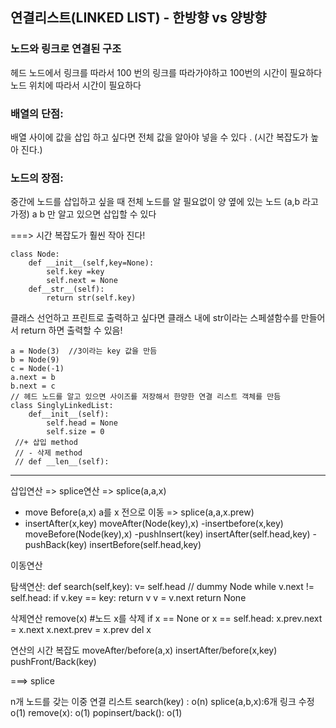 ## 연결리스트(LINKED LIST) - 한방향 vs 양방향 
### 노드와 링크로 연결된 구조 
헤드 노드에서 링크를 따라서 100 번의 링크를 따라가야하고 100번의 시간이 필요하다 
노드 위치에 따라서 시간이 필요하다 
### 배열의 단점:
배열 사이에 값을 삽입 하고 싶다면 전체 값을 알아야 넣을 수 있다 . (시간 복잡도가 높아 진다.)
### 노드의 장점:
중간에 노드를 삽입하고 싶을 때 전체 노드를 알 필요없이 양 옆에 있는 노드 (a,b 라고 가정) a b 만 알고 있으면 삽입할 수 있다 

===> 시간 복잡도가 훨씬 작아 진다! 

```
class Node: 
    def __init__(self,key=None):
        self.key =key
        self.next = None
    def__str__(self):
        return str(self.key)

```
클래스 선언하고 프린트로 출력하고 싶다면
클래스 내에 str이라는 스페셜함수를 만들어서 return 하면 출력할 수 있음! 

```
a = Node(3)  //3이라는 key 값을 만듬
b = Node(9) 
c = Node(-1)
a.next = b
b.next = c
// 헤드 노드를 알고 있으면 사이즈를 저장해서 한먕한 연결 리스트 객체를 만듬
class SinglyLinkedList:
    def__init__(self):
        self.head = None
        self.size = 0
 //+ 삽입 method
 // - 삭제 method 
 // def __len__(self):
```
-------------------------------------------------------------------------
 삽입연산 => splice연산 => splice(a,a,x)
 - move Before(a,x) a를 x 전으로 이동 
 => splice(a,a,x.prew)
 - insertAfter(x,key)
  moveAfter(Node(key),x)
-insertbefore(x,key)
moveBefore(Node(key),x)
-pushInsert(key)
insertAfter(self.head,key)
-pushBack(key)
insertBefore(self.head,key)

 이동연산 

탐색연산:
def search(self,key):
    v= self.head // dummy Node
    while v.next != self.head:
        if v.key == key:
            return v
        v = v.next
    return None

삭제연산
remove(x) #노드 x를 삭제
    if x == None or x == self.head:
    x.prev.next = x.next 
    x.next.prev = x.prev
    del x 

연산의 시간 복잡도 
moveAfter/before(a,x)
insertAfter/before(x,key)
pushFront/Back(key)

===> splice

n개 노드를 갖는 이중 연결 리스트 
search(key) : o(n)
splice(a,b,x):6개 링크 수정 o(1)
remove(x): o(1)
popinsert/back(): o(1)

